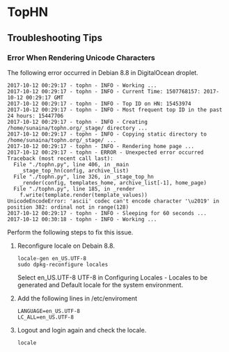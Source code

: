 TopHN
=====

Troubleshooting Tips
--------------------

### Error When Rendering Unicode Characters

The following error occurred in Debian 8.8 in DigitalOcean droplet.

    2017-10-12 00:29:17 - tophn - INFO - Working ...
    2017-10-12 00:29:17 - tophn - INFO - Current Time: 1507768157: 2017-10-12 00:29:17 GMT
    2017-10-12 00:29:17 - tophn - INFO - Top ID on HN: 15453974
    2017-10-12 00:29:17 - tophn - INFO - Most frequent top ID in the past 24 hours: 15447706
    2017-10-12 00:29:17 - tophn - INFO - Creating /home/sunaina/tophn.org/_stage/ directory ...
    2017-10-12 00:29:17 - tophn - INFO - Copying static directory to /home/sunaina/tophn.org/_stage/ ...
    2017-10-12 00:29:17 - tophn - INFO - Rendering home page ...
    2017-10-12 00:29:17 - tophn - ERROR - Unexpected error occurred
    Traceback (most recent call last):
      File "./tophn.py", line 406, in _main
        _stage_top_hn(config, archive_list)
      File "./tophn.py", line 326, in _stage_top_hn
        _render(config, templates_home, archive_list[-1], home_page)
      File "./tophn.py", line 185, in _render
        f.write(template.render(template_values))
    UnicodeEncodeError: 'ascii' codec can't encode character '\u2019' in position 382: ordinal not in range(128)
    2017-10-12 00:29:17 - tophn - INFO - Sleeping for 60 seconds ...
    2017-10-12 00:30:18 - tophn - INFO - Working ...

Perform the following steps to fix this issue.

 1. Reconfigure locale on Debain 8.8.

        locale-gen en_US.UTF-8
        sudo dpkg-reconfigure locales

    Select en_US.UTF-8 UTF-8 in Configuring Locales - Locales to be
    generated and Default locale for the system environment.

 2. Add the following lines in /etc/enviroment

        LANGUAGE=en_US.UTF-8
        LC_ALL=en_US.UTF-8

 3. Logout and login again and check the locale.

        locale
